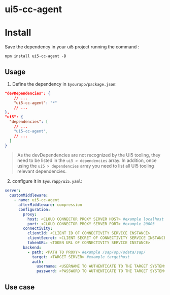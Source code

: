 # ui5-cc-agent

# Install

Save the dependency in your ui5 project running the command :

```
npm install ui5-cc-agent -D
```

## Usage

1. Define the dependency in `$yourapp/package.json`:

```json
"devDependencies": {
    // ...
    "ui5-cc-agent": "*"
    // ...
},
"ui5": {
  "dependencies": [
    // ...
    "ui5-cc-agent",
    // ...
  ]
}
```

> As the devDependencies are not recognized by the UI5 tooling, they need to be listed in the `ui5 > dependencies` array. In addition, once using the `ui5 > dependencies` array you need to list all UI5 tooling relevant dependencies.

2. configure it in `$yourapp/ui5.yaml`:

```yaml
server:
  customMiddleware:
    - name: ui5-cc-agent
      afterMiddleware: compression
      configuration:
        proxy:
          host: <CLOUD CONNECTOR PROXY SERVER HOST> #example localhost
          port: <CLOUD CONNECTOR PROXY SERVER PORT> #example 20003
        connectivity:
          clientId: <CLIENT ID OF CONNECTIVITY SERVICE INSTANCE>
          clientSecret: <CLIENT SECRET OF CONNECTIVITY SERVICE INSTANCE>
          tokenURL: <TOKEN URL OF CONNECTIVITY SERVICE INSTANCE>
        backend:
          - path: <PATH TO PROXY> #example /sap/opu/odata/sap/
            target: <TARGET SERVER> #example targethost
            auth:
              username: <USERNAME TO AUTHENTICATE TO THE TARGET SYSTEM>
              password: <PASSWORD TO AUTHENTICATE TO THE TARGET SYSTEM>
```

## Use case
